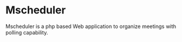 # Mscheduler
Mscheduler is a php based Web  application to organize meetings 
with polling capability. 
